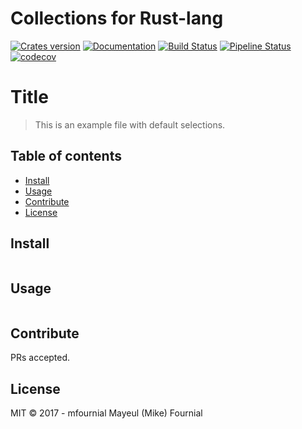 # Collections for Rust-lang

[![Crates version](https://img.shields.io/crates/v/collections-more.svg)](https://crates.io/crates/collections-more)
[![Documentation](https://docs.rs/collections-more/badge.svg)](https://docs.rs/collections-more/)
[![Build Status](https://travis-ci.org/mfournial/collections-rust.svg?branch=master)](https://travis-ci.org/mfournial/collections-rust)
[![Pipeline Status](https://gitlab.doc.ic.ac.uk/mmf115/collections-rust/badges/master/build.svg)](https://gitlab.doc.ic.ac.uk/mmf115/collections-rust/commits/master)
[![codecov](https://codecov.io/gh/mfournial/collections-rust/branch/master/graph/badge.svg)](https://codecov.io/gh/mfournial/collections-rust)

<!-- Backup docs: [![Backup docs](https://img.shields.io/readthedocs/pip.svg)](https://gitlab.doc.ic.ac.uk/mmf115/collections-rust/-/jobs/artifacts/master/download?job=doc) -->

# Title

> This is an example file with default selections.

## Table of contents

- [Install](#install)
- [Usage](#usage)
- [Contribute](#contribute)
- [License](#license)

## Install

```
```

## Usage

```
```

## Contribute

PRs accepted.

## License

MIT © 2017 - mfournial Mayeul (Mike) Fournial
